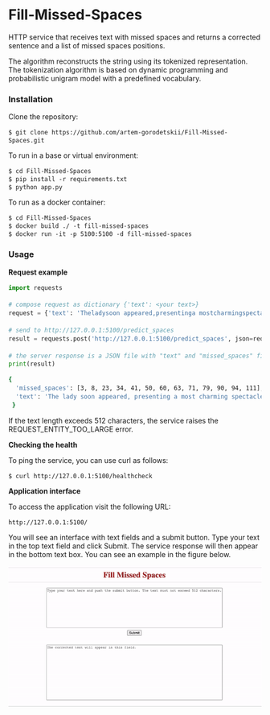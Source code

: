 # Fill-Missed-Spaces
HTTP service that receives text with missed spaces and returns a corrected sentence and a list of missed spaces positions. 

The algorithm reconstructs the string using its tokenized representation. The tokenization algorithm is based on dynamic programming and probabilistic unigram model with a predefined vocabulary.

### Installation
Clone the repository:
```
$ git clone https://github.com/artem-gorodetskii/Fill-Missed-Spaces.git
```

To run in a base or virtual environment:
```
$ cd Fill-Missed-Spaces
$ pip install -r requirements.txt
$ python app.py
```

To run as a docker container:
```
$ cd Fill-Missed-Spaces
$ docker build ./ -t fill-missed-spaces
$ docker run -it -p 5100:5100 -d fill-missed-spaces
```

### Usage
**Request example**
``` python
import requests

# compose request as dictionary {'text': <your text>}
request = {'text': 'Theladysoon appeared,presentinga mostcharmingspectacleofperfectbeauty,set off bythemost appropriateadornments.'}

# send to http://127.0.0.1:5100/predict_spaces
result = requests.post('http://127.0.0.1:5100/predict_spaces', json=request).json()

# the server response is a JSON file with "text" and "missed_spaces" fields
print(result)
```
``` bash
{
  'missed_spaces': [3, 8, 23, 34, 41, 50, 60, 63, 71, 79, 90, 94, 111],
  'text': 'The lady soon appeared, presenting a most charming spectacle of perfect beauty, set off by the most appropriate adornments.'
 }
```
If the text length exceeds 512 characters, the service raises the REQUEST_ENTITY_TOO_LARGE error.

**Checking the health**

To ping the service, you can use curl as follows:
```
$ curl http://127.0.0.1:5100/healthcheck
```

**Application interface**

To access the application visit the following URL:
```
http://127.0.0.1:5100/
```
You will see an interface with text fields and a submit button. Type your text in the top text field and click Submit. The service response will then appear in the bottom text box. You can see an example in the figure below.

<p align="center">
  <img alt="img-name" src="assets/homepage_screen_recording.gif" width="800">
  <br>
</p>
